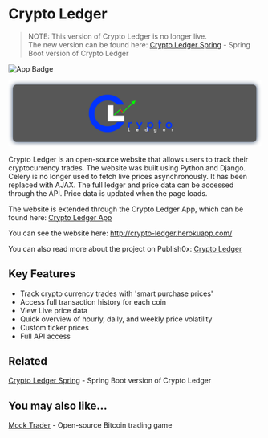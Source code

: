 # Crypto Ledger

> NOTE: This version of Crypto Ledger is no longer live.<br>The new version can be found here: [Crypto Ledger Spring](https://github.com/TMDStudios/crypto_ledger_spring 'Crypto Ledger Spring') - Spring Boot version of Crypto Ledger

![App Badge](https://img.shields.io/badge/app-android-brightgreen)

![Crypto Ledger Logo](static/images/CryptoLedger.png)

Crypto Ledger is an open-source website that allows users to track their cryptocurrency trades.  The website was built using Python and Django.  Celery is no longer used to fetch live prices asynchronously.  It has been replaced with AJAX.  The full ledger and price data can be accessed through the API.  Price data is updated when the page loads.

The website is extended through the Crypto Ledger App, which can be found here: [Crypto Ledger App](https://github.com/TMDStudios/crypto_ledger_app_kotlin 'Crypto Ledger App')

You can see the website here: http://crypto-ledger.herokuapp.com/

You can also read more about the project on Publish0x: [Crypto Ledger](https://www.publish0x.com/open-source-projects/crypto-ledger-an-open-source-website-to-track-your-crypto-as-xykxeqd?a=oQeZVWD6ep&tid=GitHub 'Crypto Ledger')


## Key Features

- Track crypto currency trades with 'smart purchase prices'
- Access full transaction history for each coin
- View Live price data
- Quick overview of hourly, daily, and weekly price volatility
- Custom ticker prices
- Full API access  


## Related

[Crypto Ledger Spring](https://github.com/TMDStudios/crypto_ledger_spring 'Crypto Ledger Spring') - Spring Boot version of Crypto Ledger


## You may also like...

[Mock Trader](https://github.com/TMDStudios/MockTrader 'Mock Trader') - Open-source Bitcoin trading game
